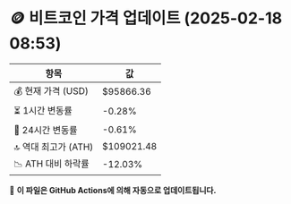 # 🪙 비트코인 가격 업데이트 (2025-02-18 08:53)

| 항목                | 값 |
|--------------------|----------------|
| 💰 현재 가격 (USD) | $95866.36 |
| ⏳ 1시간 변동률    | -0.28% |
| 📆 24시간 변동률   | -0.61% |
| 🔝 역대 최고가 (ATH) | $109021.48 |
| 📉 ATH 대비 하락률 | -12.03% |

🔄 **이 파일은 GitHub Actions에 의해 자동으로 업데이트됩니다.**

